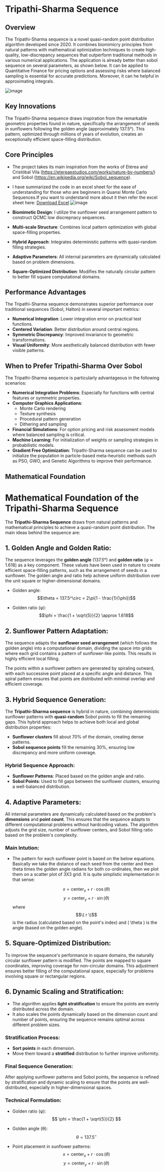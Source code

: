 # Tripathi-Sharma Sequence

## Overview
The Tripathi-Sharma sequence is a novel quasi-random point distribution algorithm developed since 2020. It combines biomimicry principles from natural patterns with mathematical optimization techniques to create high-quality, low-discrepancy sequences that outperform traditional methods in various numerical applications.
The application is already better than sobol sequence on several parameters, as shown below. It can be applied to Quantitative Finance for pricing options and assessing risks where balanced sampling is essential for accurate predictions. Moreover, it can he helpful in approximating integrals.

![image](https://github.com/user-attachments/assets/8986bbd0-a925-48be-b909-a9afae4b634c)


## Key Innovations
The Tripathi-Sharma sequence draws inspiration from the remarkable geometric properties found in nature, specifically the arrangement of seeds in sunflowers following the golden angle (approximately 137.5°). This pattern, optimized through millions of years of evolution, creates an exceptionally efficient space-filling distribution.

## Core Principles
- The project takes its main inspiration from the works of Etérea and Cristóbal Vila (https://etereaestudios.com/works/nature-by-numbers/) and Sobol (https://en.wikipedia.org/wiki/Sobol_sequence). 
- I have summarized the code in an excel sheet for the ease of understanding for those who are beginners in Quansi Monte Carlo Sequences.If you want to understand more about it then refer the excel sheet here: [Download Excel](https://github.com/bhaskatripathi/tripathi_sharma_sequence/blob/main/Golden_Ratio_Sunflower_radians.xlsx) ![image](https://github.com/user-attachments/assets/35c3d6a1-f33d-43c6-b298-86ba5911fa28)

- **Biomimetic Design**: I utilize the sunflower seed arrangement pattern to construct QCMC low discrepnacy sequences.
- **Multi-scale Structure**: Combines local pattern optimization with global space-filling properties.
- **Hybrid Approach**: Integrates deterministic patterns with quasi-random filling strategies.
- **Adaptive Parameters**: All internal parameters are dynamically calculated based on problem dimensions.
- **Square-Optimized Distribution**: Modifies the naturally circular pattern to better fill square computational domains.

## Performance Advantages
The Tripathi-Sharma sequence demonstrates superior performance over traditional sequences (Sobol, Halton) in several important metrics:
- **Numerical Integration**: Lower integration error on practical test functions.
- **Centered Variation**: Better distribution around central regions.
- **Symmetric Discrepancy**: Improved invariance to geometric transformations.
- **Visual Uniformity**: More aesthetically balanced distribution with fewer visible patterns.

## When to Prefer Tripathi-Sharma Over Sobol
The Tripathi-Sharma sequence is particularly advantageous in the following scenarios:
- **Numerical Integration Problems**: Especially for functions with central features or symmetric properties.
- **Computer Graphics Applications**:
  - Monte Carlo rendering
  - Texture synthesis
  - Procedural pattern generation
  - Dithering and sampling
- **Financial Simulations**: For option pricing and risk assessment models where balanced sampling is critical.
- **Machine Learning**: For initialization of weights or sampling strategies in probabilistic models.
- **Gradient Free Optimization**: Tripathi-Sharma sequence can be used to initialize the population in particle-based meta-heuristic methods such as PSO, GWO, and Genetic Algorithms to improve their performance.

## Mathematical Foundation
# Mathematical Foundation of the Tripathi-Sharma Sequence

The **Tripathi-Sharma Sequence** draws from natural patterns and mathematical principles to achieve a quasi-random point distribution. The main ideas behind the sequence are:

## 1. **Golden Angle and Golden Ratio**:
The sequence leverages the **golden angle** (137.5°) and **golden ratio** (φ ≈ 1.618) as a key component. These values have been used in nature to create efficient space-filling patterns, such as the arrangement of seeds in a sunflower. The golden angle and ratio help achieve uniform distribution over the unit square or higher-dimensional domains.

- Golden angle: 
  $$\theta = 137.5^\circ = 2\pi(1 - \frac{1}{\phi})$$

- Golden ratio (φ):
  $$\phi = \frac{1 + \sqrt{5}}{2} \approx 1.618$$

## 2. **Sunflower Pattern Adaptation**:
The sequence adapts the **sunflower seed arrangement** (which follows the golden angle) into a computational domain, dividing the space into grids where each grid contains a pattern of sunflower-like points. This results in highly efficient local filling.

The points within a sunflower pattern are generated by spiraling outward, with each successive point placed at a specific angle and distance. This spiral pattern ensures that points are distributed with minimal overlap and efficient coverage.

## 3. **Hybrid Sequence Generation**:
The **Tripathi-Sharma sequence** is hybrid in nature, combining deterministic sunflower patterns with **quasi-random** Sobol points to fill the remaining gaps. This hybrid approach helps to achieve both local and global distribution properties:
  - **Sunflower clusters** fill about 70% of the domain, creating dense patterns.
  - **Sobol sequence points** fill the remaining 30%, ensuring low discrepancy and more uniform coverage.

### Hybrid Sequence Approach:
- **Sunflower Patterns**: Placed based on the golden angle and ratio.
- **Sobol Points**: Used to fill gaps between the sunflower clusters, ensuring a well-balanced distribution.

## 4. **Adaptive Parameters**:
All internal parameters are dynamically calculated based on the problem's **dimensions** and **point count**. This ensures that the sequence adapts to different computational problems without hardcoding values. The algorithm adjusts the grid size, number of sunflower centers, and Sobol filling ratio based on the problem's complexity.

### Main Intution:
- The pattern for each sunflower point is based on the below equations. Basically we take the distance of each seed from the center and then theta times the golden angle radians for both co-ordinates, then we plot them on a scatter plot of 3X3 grid. It is quite simplistic implementation in that sense:
  
  $$x=\text{center}_x + r \cdot \cos(\theta)$$
  $$y=\text{center}_y + r \cdot \sin(\theta)$$
  where $$\( r \)$$ is the radius (calculated based on the point's index) and \( \theta \) is the angle (based on the golden angle).

## 5. **Square-Optimized Distribution**:
To improve the sequence's performance in square domains, the naturally circular sunflower pattern is modified. The points are mapped to square coordinates, improving coverage for non-circular domains. This adjustment ensures better filling of the computational space, especially for problems involving square or rectangular regions.

## 6. **Dynamic Scaling and Stratification**:
- The algorithm applies **light stratification** to ensure the points are evenly distributed across the domain.
- It also scales the points dynamically based on the dimension count and number of points, ensuring the sequence remains optimal across different problem sizes.

### Stratification Process:
- **Sort points** in each dimension.
- Move them toward a **stratified** distribution to further improve uniformity.

### Final Sequence Generation:
After applying sunflower patterns and Sobol points, the sequence is refined by stratification and dynamic scaling to ensure that the points are well-distributed, especially in higher-dimensional spaces.

### Technical Formulation:
- Golden ratio (φ):
  $$ \phi = \frac{1 + \sqrt{5}}{2} $$

- Golden angle (θ):
  $$ \theta = 137.5^\circ $$

- Point placement in sunflower patterns:
  $$ x = \text{center}_x + r \cdot \cos(\theta) $$
  $$ y = \text{center}_y + r \cdot \sin(\theta) $$
  


